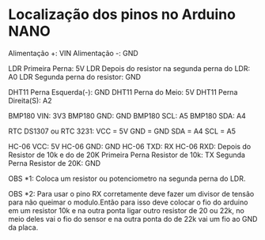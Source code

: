 # Localização dos pinos no Arduino NANO
 
  Alimentação +: VIN
  Alimentação -: GND

  LDR Primeira Perna: 5V
  LDR Depois do resistor na segunda perna do LDR: A0
  LDR Segunda perna do resistor: GND
  
  DHT11 Perna Esquerda(-): GND
  DHT11 Perna do Meio: 5V
  DHT11 Perna Direita(S): A2

  BMP180 VIN: 3V3
  BMP180 GND: GND
  BMP180 SCL: A5
  BMP180 SDA: A4

  RTC DS1307 ou RTC 3231:
  VCC = 5V
  GND = GND
  SDA = A4
  SCL = A5

  HC-06 VCC: 5V
  HC-06 GND: GND
  HC-06 TXD: RX
  HC-06 RXD: Depois do Resistor de 10k e do de 20K
  Primeira Perna Resistor de 10k: TX
  Segunda Perna Resistor de 20K: GND

  OBS *1: Coloca um resistor ou potenciometro na segunda perna do LDR.

  OBS *2: Para usar o pino RX corretamente deve fazer um divisor de tensão para não queimar o modulo.Então para isso deve colocar o fio do arduino em um resistor 10k e na outra ponta ligar outro resistor de 20 ou 22k, no meio deles vai o fio do sensor e na outra ponta do de 22k vai um fio ao GND da placa.